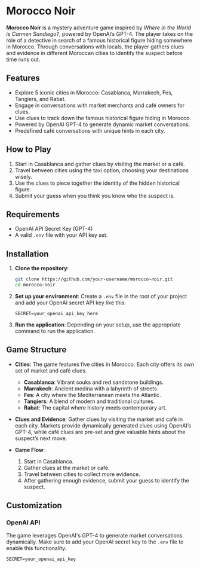 # Morocco Noir

**Morocco Noir** is a mystery adventure game inspired by *Where in the World is Carmen Sandiego?*, powered by OpenAI’s GPT-4. The player takes on the role of a detective in search of a famous historical figure hiding somewhere in Morocco. Through conversations with locals, the player gathers clues and evidence in different Moroccan cities to identify the suspect before time runs out.

## Features
- Explore 5 iconic cities in Morocco: Casablanca, Marrakech, Fes, Tangiers, and Rabat.
- Engage in conversations with market merchants and café owners for clues.
- Use clues to track down the famous historical figure hiding in Morocco.
- Powered by OpenAI GPT-4 to generate dynamic market conversations.
- Predefined café conversations with unique hints in each city.

## How to Play
1. Start in Casablanca and gather clues by visiting the market or a café.
2. Travel between cities using the taxi option, choosing your destinations wisely.
3. Use the clues to piece together the identity of the hidden historical figure.
4. Submit your guess when you think you know who the suspect is.

## Requirements
- OpenAI API Secret Key (GPT-4)
- A valid `.env` file with your API key set.

## Installation

1. **Clone the repository**:
    ```bash
    git clone https://github.com/your-username/morocco-noir.git
    cd morocco-noir
    ```

2. **Set up your environment**:
    Create a `.env` file in the root of your project and add your OpenAI secret API key like this:
    ```
    SECRET=your_openai_api_key_here
    ```

3. **Run the application**:
    Depending on your setup, use the appropriate command to run the application.

## Game Structure

- **Cities**: The game features five cities in Morocco. Each city offers its own set of market and café clues.
  - **Casablanca**: Vibrant souks and red sandstone buildings.
  - **Marrakech**: Ancient medina with a labyrinth of streets.
  - **Fes**: A city where the Mediterranean meets the Atlantic.
  - **Tangiers**: A blend of modern and traditional cultures.
  - **Rabat**: The capital where history meets contemporary art.

- **Clues and Evidence**: Gather clues by visiting the market and café in each city. Markets provide dynamically generated clues using OpenAI’s GPT-4, while café clues are pre-set and give valuable hints about the suspect’s next move.

- **Game Flow**:
  1. Start in Casablanca.
  2. Gather clues at the market or café.
  3. Travel between cities to collect more evidence.
  4. After gathering enough evidence, submit your guess to identify the suspect.

## Customization

### OpenAI API
The game leverages OpenAI's GPT-4 to generate market conversations dynamically. Make sure to add your OpenAI secret key to the `.env` file to enable this functionality.

```env
SECRET=your_openai_api_key

